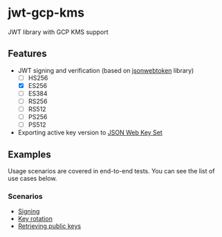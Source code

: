 # jwt-gcp-kms

JWT library with GCP KMS support

## Features

- JWT signing and verification (based on [jsonwebtoken](https://github.com/auth0/node-jsonwebtoken) library)
  - [ ] HS256
  - [x] ES256
  - [ ] ES384
  - [ ] RS256
  - [ ] RS512
  - [ ] PS256
  - [ ] PS512
- Exporting active key version to [JSON Web Key Set](https://auth0.com/docs/secure/tokens/json-web-tokens/json-web-key-sets)

## Examples

Usage scenarios are covered in end-to-end tests. You can see the list of use cases below.

### Scenarios

- [Signing](e2e/sign.e2e-spec.ts)
- [Key rotation](e2e/key-rotation.e2e-spec.ts)
- [Retrieving public keys](e2e/public-keys.e2e-spec.ts)
